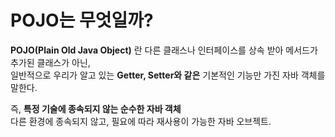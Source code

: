 # POJO는 무엇일까?

**POJO(Plain Old Java Object)** 란 다른 클래스나 인터페이스를 상속 받아 메서드가 추가된 클래스가 아닌,  
일반적으로 우리가 알고 있는 **Getter, Setter와 같은** 기본적인 기능만 가진 자바 객체를 말한다.

즉, **특정 기술에 종속되지 않는 순수한 자바 객체**  
다른 환경에 종속되지 않고, 필요에 따라 재사용이 가능한 자바 오브젝트.
